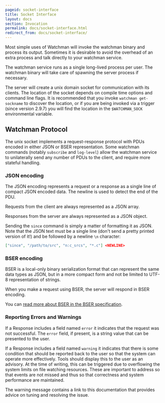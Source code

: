 ```yaml
---
pageid: socket-interface
title: Socket Interface
layout: docs
section: Invocation
permalink: docs/socket-interface.html
redirect_from: docs/socket-interface/
---
```


Most simple uses of Watchman will invoke the watchman binary and process its
output.  Sometimes it is desirable to avoid the overhead of an extra process
and talk directly to your watchman service.

The watchman service runs as a single long-lived process per user.  The
watchman binary will take care of spawning the server process if necessary.

The server will create a unix domain socket for communication with its clients.
The location of the socket depends on compile time options and command line
flags.  It is recommended that you invoke `watchman get-sockname` to discover
the location, or if you are being invoked via a trigger (since version 2.9.7)
you will find the location in the `$WATCHMAN_SOCK` environmental variable.

## Watchman Protocol

The unix socket implements a request-response protocol with PDUs encoded in
either JSON or BSER representation.  Some watchman commands (notably
`subscribe` and `log-level`) allow the watchman service to unilaterally send
any number of PDUs to the client, and require more stateful handling.

### JSON encoding

The JSON encoding represents a request or a response as a single line of
compact JSON encoded data.  The newline is used to detect the end of the PDU.

Requests from the client are always represented as a JSON array.

Responses from the server are always represented as a JSON object.

Sending the `since` command is simply a matter of formatting it as JSON.  Note
that the JSON text must be a single line (don't send a pretty printed version
of it!) and be followed by a newline `\n` character:

~~~json
["since", "/path/to/src", "n:c_srcs", "*.c"] <NEWLINE>
~~~

### BSER encoding

BSER is a local-only binary serialization format that can represent the same
data types as JSON, but in a more compact form and not be limited to UTF-8
representation of strings.

When you make a request using BSER, the server will respond in BSER encoding.

You can [read more about BSER in the BSER specification](
/watchman/docs/bser.html).

### Reporting Errors and Warnings

If a Response includes a field named `error` it indicates that the request was
not successful.  The `error` field, if present, is a string value that can be
presented to the user.

If a Response includes a field named `warning` it indicates that there is some
condition that should be reported back to the user so that the system can
operate more effectively.  Tools should display this to the user as an
advisory.  At the time of writing, this can be triggered due to overflowing the
system limits on file watching resources.  These are important to address so
that events are not missed and thus so that correctness and system performance
are maintained.

The warning message contains a link to this documentation that provides
advice on tuning and resolving the issue.
